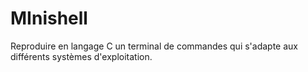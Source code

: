 # MInishell

Reproduire en langage C un terminal de commandes qui
s'adapte aux différents systèmes d'exploitation.
